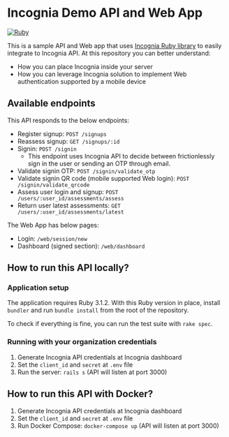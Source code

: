 # Incognia Demo API and Web App

[![Ruby](https://github.com/inloco/incognia-demo-api/actions/workflows/ci.yml/badge.svg)](https://github.com/inloco/incognia-demo-api/actions/workflows/ci.yml)

This is a sample API and Web app that uses [Incognia Ruby library](https://github.com/inloco/incognia-ruby) to easily integrate to Incognia API.
At this repository you can better understand:

* How you can place Incognia inside your server
* How you can leverage Incognia solution to implement Web authentication supported by a mobile device

## Available endpoints

This API responds to the below endpoints:

* Register signup: `POST /signups`
* Reassess signup: `GET /signups/:id`
* Signin: `POST /signin`
  * This endpoint uses Incognia API to decide between frictionlessly sign in the user or sending an OTP through email.
* Validate signin OTP: `POST /signin/validate_otp`
* Validate signin QR code (mobile supported Web login): `POST /signin/validate_qrcode`
* Assess user login and signup: `POST /users/:user_id/assessments/assess`
* Return user latest assessments: `GET /users/:user_id/assessments/latest`

The Web App has below pages:

* Login: `/web/session/new`
* Dashboard (signed section): `/web/dashboard`

## How to run this API locally?

### Application setup

The application requires Ruby 3.1.2. With this Ruby version in place, install `bundler` and run `bundle install` from the root of the repository.

To check if everything is fine, you can run the test suite with `rake spec`.

### Running with your organization credentials

1. Generate Incognia API credentials at Incognia dashboard
2. Set the `client_id` and `secret` at `.env` file
3. Run the server: `rails s` (API will listen at port 3000)

## How to run this API with Docker?

1. Generate Incognia API credentials at Incognia dashboard
2. Set the `client_id` and `secret` at `.env` file
3. Run Docker Compose: `docker-compose up` (API will listen at port 3000)
